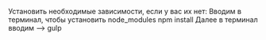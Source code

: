 Установить необходимые зависимости, если у вас их нет: 
Вводим в терминал, чтобы установить node_modules npm install 
Далее в терминал вводим --> gulp